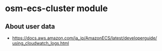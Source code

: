 osm-ecs-cluster module
==========

## About user data

* https://docs.aws.amazon.com/ja_jp/AmazonECS/latest/developerguide/using_cloudwatch_logs.html

